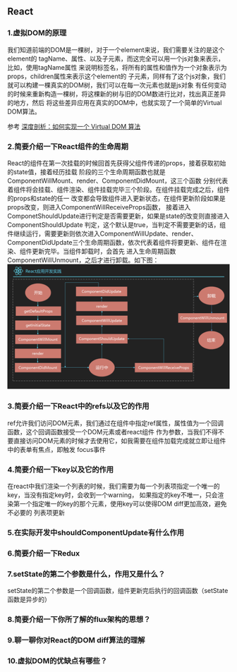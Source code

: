 ## React
### 1.虚拟DOM的原理
我们知道前端的DOM是一棵树，对于一个element来说，我们需要关注的是这个element的
tagName、属性、以及子元素，而这完全可以用一个js对象来表示，比如，使用tagName属性
来说明标签名，将所有的属性和值作为一个对象表示为props，children属性来表示这个element的
子元素，同样有了这个js对象，我们就可以构建一棵真实的DOM树，我们可以在每一次元素也就是js对象
有任何变动的时候来重新构造一棵树，将这棵新的树与旧的DOM数进行比对，找出真正差异的地方，然后
将这些差异应用在真实的DOM中，也就实现了一个简单的Virtual DOM算法。

参考
[深度剖析：如何实现一个 Virtual DOM 算法](https://github.com/livoras/blog/issues/13)

### 2.简要介绍一下React组件的生命周期
React的组件在第一次挂载的时候回首先获得父组件传递的props，接着获取初始的state值，接着经历挂载
阶段的三个生命周期函数也就是ComponentWillMount、render、ComponentDidMount，这三个函数
分别代表着组件将会挂载、组件渲染、组件挂载完毕三个阶段。在组件挂载完成之后，组件的props和state的任一
改变都会导致组件进入更新状态，在组件更新阶段如果是props改变，则进入ComponentWillReceiveProps函数，
接着进入ComponetShouldUpdate进行判定是否需要更新，如果是state的改变则直接进入ComponentShouldUpdate
判定，这个默认是true，当判定不需要更新的话，组件继续运行，需要更新则依次进入ComponentWillUpdate、render、
ComponentDidUpdate三个生命周期函数，依次代表着组件将要更新、组件在渲染、组件更新完毕。当组件卸载时，会首先
进入生命周期函数ComponentWillUnmount，之后才进行卸载。如下图：
![](./image/react1.png)

### 3.简要介绍一下React中的refs以及它的作用
ref允许我们访问DOM元素，我们通过在组件中指定ref属性，属性值为一个回调函数，这个回调函数接受一个DOM元素或者react组件
作为参数，当我们不得不要直接访问DOM元素的时候才去使用它，如我需要在组件加载完成就立即让组件中的表单有焦点，即触发
focus事件

### 4.简要介绍一下key以及它的作用
在react中我们渲染一个列表的时候，我们需要为每一个列表项指定一个唯一的key，当没有指定key时，会收到一个warning，
如果指定的key不唯一，只会渲染第一个指定唯一的key的那个元素，使用key可以使得DOM diff更加高效，避免不必要的
列表项更新

### 5.在实际开发中shouldComponentUpdate有什么作用

### 6.简要介绍一下Redux

### 7.setState的第二个参数是什么，作用又是什么？
setState的第二个参数是一个回调函数，组件更新完后执行的回调函数（setState函数是异步的）

### 8.简要介绍一下你所了解的flux架构的思想？

### 9.聊一聊你对React的DOM diff算法的理解

### 10.虚拟DOM的优缺点有哪些？
